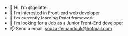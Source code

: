 - 👋 Hi, I’m @gelatte
- 👀 I’m interested in Front-end web developer
- 🌱 I’m currently learning React framework
- 💞️ I’m looking for a Job as a Junior Front-End developer 
- 📫 Send a email: souza-fernandouk@hotmail.com

